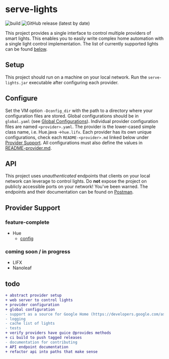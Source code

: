 # serve-lights

![build](https://github.com/LucasChilders/serve-lights/workflows/build/badge.svg)
![GitHub release (latest by date)](https://img.shields.io/github/v/release/lucaschilders/serve-lights)

This project provides a single interface to control multiple providers of smart lights. This enables you to easily 
write complex home automation with a single light control implementation. The list of currently supported lights can 
be found [below](#provider-support). 


## Setup

This project should run on a machine on your local network. Run the `serve-lights.jar` executable after configuring each 
provider.

## Configure

Set the VM option `-Dconfig_dir` with the path to a directory where your configuration files are 
stored. Global configurations should be in `global.yaml` (see [Global Configurations](README-global.md)). Individual 
provider configuration files are named `<provider>.yaml`. The provider is the lower-cased simple class name, 
i.e. Hue.java ->`hue.lifx`. Each provider has its own unique configurations, check each `README-<provider>.md` 
linked below under [Provider Support](#provider-support). All configurations must also define the values in 
[README-provider.md](README-provider.md).

## API

This project uses _unauthenticated_ endpoints that clients on your local network can leverage to control lights. Do 
__not__ expose the project on publicly accessible ports on your network! You've been warned. The endpoints and their 
documentation can be found on [Postman](https://documenter.getpostman.com/view/3878526/TVmQdb4j#a483ad1e-94a5-46be-9415-bf0e88368c8a).


<a name="provider-support"></a>
## Provider Support

### feature-complete
- Hue
    - [config](README-hue.md)

### coming soon / in progress
- LIFX
- Nanoleaf

## todo
```diff
+ abstract provider setup
+ web server to control lights
+ provider configuration
+ global configuration
- support as a source for Google Home (https://developers.google.com/assistant/sdk/device-actions-overview), etc. 
- logging
- cache list of lights
- tests
+ verify providers have guice @provides methods 
+ ci build to push tagged releases
- documentation for contributing
+ API endpoint documentation
+ refactor api into paths that make sense
```